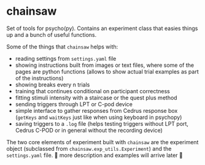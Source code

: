 # chainsaw
Set of tools for psycho(py). Contains an experiment class that easies things up and a bunch of useful functions.

Some of the things that `chainsaw` helps with:
* reading settings from `settings.yaml` file
* showing instructions built from images or text files, where some of the pages are python functions (allows to show actual trial examples as part of the instructions) 
* showing breaks every n trials
* training that continues conditional on participant correctness
* fitting stimuli intensity with a staircase or the quest plus method
* sending triggers through LPT or C-pod device
* simple interface to gather responses from Cedrus response box (`getKeys` and `waitKeys` just like when using keyboard in psychopy)
* saving triggers to a `.log` file (helps testing triggers without LPT port, Cedrus C-POD or in general without the recording device)

The two core elements of experiment built with `chainsaw` are the experiment object (subclassed from `chainsaw.exp_utils.Experiment`) and the `settings.yaml` file.
🚧 more description and examples will arrive later 🚧

